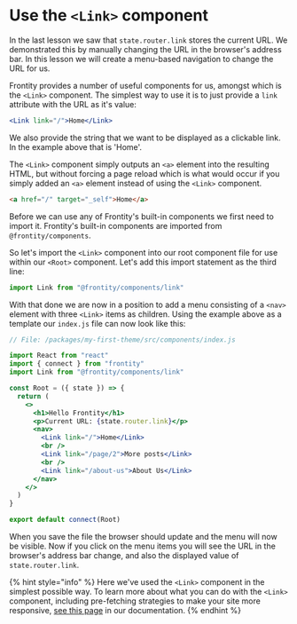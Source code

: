 # Use the `<Link>` component

In the last lesson we saw that `state.router.link` stores the current URL. We demonstrated this by manually changing the URL in the browser's address bar. In this lesson we will create a menu-based navigation to change the URL for us.

Frontity provides a number of useful components for us, amongst which is the `<Link>` component. The simplest way to use it is to just provide a `link` attribute with the URL as it's value:

```jsx
<Link link="/">Home</Link>
```

We also provide the string that we want to be displayed as a clickable link. In the example above that is 'Home'.

The `<Link>` component simply outputs an `<a>` element into the resulting HTML, but without forcing a page reload which is what would occur if you simply added an `<a>` element instead of using the `<Link>` component.

```html
<a href="/" target="_self">Home</a>
```

Before we can use any of Frontity's built-in components we first need to import it. Frontity's built-in components are imported from `@frontity/components`.

So let's import the `<Link>` component into our root component file for use within our `<Root>` component. Let's add this import statement as the third line:

```jsx
import Link from "@frontity/components/link"
```

With that done we are now in a position to add a menu consisting of a `<nav>` element with three `<Link>` items as children. Using the example above as a template our `index.js` file can now look like this:

```jsx
// File: /packages/my-first-theme/src/components/index.js

import React from "react"
import { connect } from "frontity"
import Link from "@frontity/components/link"

const Root = ({ state }) => {
  return (
    <>
      <h1>Hello Frontity</h1>
      <p>Current URL: {state.router.link}</p>
      <nav>
        <Link link="/">Home</Link>
        <br />
        <Link link="/page/2">More posts</Link>
        <br />
        <Link link="/about-us">About Us</Link>
      </nav>
    </>
  )
}

export default connect(Root)
```

When you save the file the browser should update and the menu will now be visible. Now if you click on the menu items you will see the URL in the browser's address bar change, and also the displayed value of `state.router.link`.

{% hint style="info" %}
Here we've used the `<Link>` component in the simplest possible way. To learn more about what you can do with the `<Link>` component, including pre-fetching strategies to make your site more responsive, [see this page](https://docs.frontity.org/api-reference-1/frontity-components#link) in our documentation.
{% endhint %}
